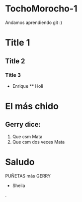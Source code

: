 # TochoMorocho-1
Andamos aprendiendo git :)

# Title 1
## Title 2
### Title 3
* Enrique
** Holi

# El más chido 
## Gerry dice:
1. Que csm Mata
1. Que csm dos veces Mata

# Saludo
PUÑETAS màs GERRY
* Sheila


.

